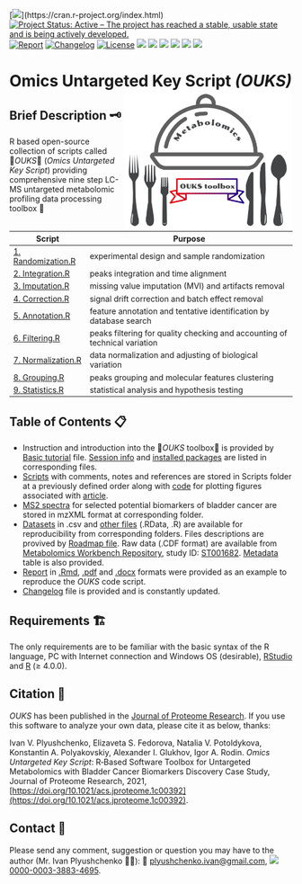 <!-- badges: starts -->
[![](https://img.shields.io/badge/R≥4.0.0-5fb9ed.svg?style=flat-square&logo=r&logoColor=white?)](https://cran.r-project.org/index.html)
[![Project Status: Active – The project has reached a stable, usable state and is being actively developed.](https://www.repostatus.org/badges/latest/active.svg)](https://www.repostatus.org/#active)
[![Report](https://img.shields.io/badge/see-Report-078a8a.svg?maxAge=2678400&style=flat-square)](https://github.com/plyush1993/OUKS/tree/main/Report%20(Rmd))
[![Changelog](https://img.shields.io/badge/keep-Changelog-d30b0b.svg?maxAge=2678400&style=flat-square)](https://github.com/plyush1993/OUKS/blob/main/CHANGELOG.md)
[![License](https://img.shields.io/badge/license-GPLv3-blue.svg?style=flat-square&maxAge=2678400)](https://choosealicense.com/licenses/gpl-3.0/)
[![](https://img.shields.io/badge/devel%20version-1.8-ff6500.svg)](https://github.com/plyush1993/OUKS/)
[![](https://img.shields.io/badge/dependencies-R%20session-yellow.svg)](https://github.com/plyush1993/OUKS/blob/main/Session%20Info.txt)
[![](https://img.shields.io/badge/article-JPR.1c00392-blueviolet.svg)](https://doi.org/10.1021/acs.jproteome.1c00392)
![](https://img.shields.io/github/repo-size/plyush1993/OUKS)
![](https://img.shields.io/github/languages/code-size/plyush1993/OUKS)
![](https://img.shields.io/tokei/lines/github/plyush1993/OUKS)   
<!-- badges: end -->

# Omics Untargeted Key Script *(OUKS)* <img src="GH logo .png" align="right" height="250" width="300"/> 
## Brief Description :old_key:
R based open-source collection of scripts called :red_circle:*OUKS*:large_blue_circle: (*Omics Untargeted Key Script*) providing comprehensive nine step LC-MS untargeted metabolomic profiling data processing toolbox :toolbox:

Script | Purpose
------------ | -------------
[1. Randomization.R](https://github.com/plyush1993/OUKS/blob/main/Scripts%20(R)/1.%20Randomization.R) | experimental design and sample randomization
[2. Integration.R](https://github.com/plyush1993/OUKS/blob/main/Scripts%20(R)/2.%20Integration.R) | peaks integration and time alignment
[3. Imputation.R](https://github.com/plyush1993/OUKS/blob/main/Scripts%20(R)/3.%20Imputation.R) | missing value imputation (MVI) and artifacts removal
[4. Correction.R](https://github.com/plyush1993/OUKS/blob/main/Scripts%20(R)/4.%20Correction.R) | signal drift correction and batch effect removal
[5. Annotation.R](https://github.com/plyush1993/OUKS/blob/main/Scripts%20(R)/5.%20Annotation.R) | feature annotation and tentative identification by database search
[6. Filtering.R](https://github.com/plyush1993/OUKS/blob/main/Scripts%20(R)/6.%20Filtering.R) | peaks filtering for quality checking and accounting of technical variation
[7. Normalization.R](https://github.com/plyush1993/OUKS/blob/main/Scripts%20(R)/7.%20Normalization.R) | data normalization and adjusting of biological variation
[8. Grouping.R](https://github.com/plyush1993/OUKS/blob/main/Scripts%20(R)/8.%20Grouping.R) | peaks grouping and molecular features clustering
[9. Statistics.R](https://github.com/plyush1993/OUKS/blob/main/Scripts%20(R)/9.%20Statistics.R) | statistical analysis and hypothesis testing

## Table of Contents :clipboard:
- Instruction and introduction into the :red_circle:*OUKS* toolbox:large_blue_circle: is provided by [Basic tutorial](https://github.com/plyush1993/OUKS/blob/main/Basic%20tutorial.pdf) file. [Session info](https://github.com/plyush1993/OUKS/blob/main/Session%20Info.txt) and [installed packages](https://github.com/plyush1993/OUKS/blob/main/Used%20packages.pdf) are listed in corresponding files.
- [Scripts](https://github.com/plyush1993/OUKS/tree/main/Scripts%20(R)) with comments, notes and references are stored in Scripts folder at a previously defined order along with [code](https://github.com/plyush1993/OUKS/blob/main/Scripts%20(R)/Figures%20for%20OUKS.R) for plotting figures associated with [article](https://doi.org/10.1021/acs.jproteome.1c00392).
- [MS2 spectra](https://github.com/plyush1993/OUKS/tree/main/MS2%20spectra%20(mzXML)) for selected potential biomarkers of bladder cancer are stored in mzXML format at corresponding folder.
- [Datasets](https://github.com/plyush1993/OUKS/tree/main/Datasets%20(csv)) in .csv and [other files](https://github.com/plyush1993/OUKS/tree/main/Auxiliary%20files%20(RData)) (.RData, .R) are available for reproducibility from corresponding folders. Files descriptions are provived by [Roadmap file](https://github.com/plyush1993/OUKS/blob/main/Roadmap.pdf). Raw data (.CDF format) are available from [Metabolomics Workbench Repository](https://www.metabolomicsworkbench.org/), study ID: [ST001682](http://doi.org/10.21228/M8ZT4C). [Metadata](https://github.com/plyush1993/OUKS/blob/main/Datasets%20(csv)/metadata.csv) table is also provided.
- [Report](https://github.com/plyush1993/OUKS/tree/main/Report%20(Rmd)) in [.Rmd](https://github.com/plyush1993/OUKS/blob/main/Report%20(Rmd)/Report%20example%20OUKS.Rmd), [.pdf](https://github.com/plyush1993/OUKS/blob/main/Report%20(Rmd)/Report-example-OUKS.pdf) and [.docx](https://github.com/plyush1993/OUKS/blob/main/Report%20(Rmd)/Report-example-OUKS.docx) formats were provided as an example to reproduce the *OUKS* code script.
- [Changelog](https://github.com/plyush1993/OUKS/blob/main/CHANGELOG.md) file is provided and is constantly updated.

## Requirements :building_construction:
The only requirements are to be familiar with the basic syntax of the R language, PC with Internet connection and Windows OS (desirable), [RStudio](https://www.rstudio.com/products/rstudio/download/) and [R](https://cloud.r-project.org/) (≥ 4.0.0).

## Citation :link:
*OUKS* has been published in the [Journal of Proteome Research](https://pubs.acs.org/journal/jprobs). If you use this software to analyze your own data, please cite it as below, thanks:

Ivan V. Plyushchenko, Elizaveta S. Fedorova, Natalia V. Potoldykova, Konstantin A. Polyakovskiy, Alexander I. Glukhov, Igor A. Rodin. *Omics Untargeted Key Script*: R‑Based Software Toolbox for Untargeted Metabolomics with Bladder Cancer Biomarkers Discovery Case Study, Journal of Proteome Research, 2021, [https://doi.org/10.1021/acs.jproteome.1c00392](https://doi.org/10.1021/acs.jproteome.1c00392).

## Contact :memo:
Please send any comment, suggestion or question you may have to the author (Mr. Ivan Plyushchenko :man_scientist:): :e-mail: plyushchenko.ivan@gmail.com, <img src="https://info.orcid.org/wp-content/uploads/2019/11/orcid_16x16.png"> [0000-0003-3883-4695](https://orcid.org/0000-0003-3883-4695).
